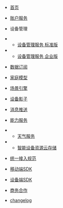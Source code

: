 * [首页](zh-cn/README)
* [账户服务](zh-cn/Account)
* 设备管理
* * [设备管理服务 标准版](zh-cn/DevicesStandard)
* * [设备管理服务 企业版](zh-cn/DevicesEnterprise)
* [数据订阅](zh-cn/DataSubscription)
* [家庭模型](zh-cn/Family)
* [场景引擎](zh-cn/IFTTT)
* [设备影子](zh-cn/DevicesShadow)
* [消息推送](zh-cn/MessagePush)
* [能力服务](zh-cn/CapacityService)
* * [天气服务](zh-cn/CapacityService_Weather)
* * [智能设备资源云存储](zh-cn/CapacityService_DeviceCloudStorage)



* [统一接入规范](zh-cn/AccessSpecification)



* [移动端SDK](zh-cn/uSDK)
* [设备端SDK](zh-cn/SmartDeviceSDK)


* [商务合作](zh-cn/Business)

* [changelog](zh-cn/ChangeLog)
